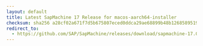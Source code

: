 ```yaml
---
layout: default
title: Latest SapMachine 17 Release for macos-aarch64-installer
checksum: sha256 a28cf02a671f7d5b675807eced0ddca29ae68899b48b1268589519d630cc603c
redirect_to:
  - https://github.com/SAP/SapMachine/releases/download/sapmachine-17.0.8/sapmachine-jre-17.0.8_macos-aarch64_bin.dmg
---
```

